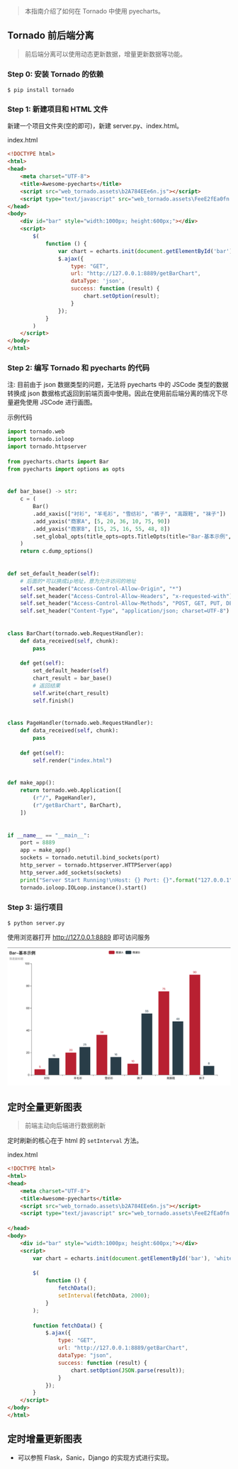 > 本指南介绍了如何在 Tornado 中使用 pyecharts。

## Tornado 前后端分离

> 前后端分离可以使用动态更新数据，增量更新数据等功能。

### Step 0: 安装 Tornado 的依赖

```shell
$ pip install tornado
```

### Step 1: 新建项目和 HTML 文件

新建一个项目文件夹(空的即可)，新建 server.py、index.html。

index.html
```html
<!DOCTYPE html>
<html>
<head>
    <meta charset="UTF-8">
    <title>Awesome-pyecharts</title>
    <script src="web_tornado.assets\b2A784EEe6n.js"></script>
    <script type="text/javascript" src="web_tornado.assets\FeeE2fEa0fn.js"></script>
</head>
<body>
    <div id="bar" style="width:1000px; height:600px;"></div>
    <script>
        $(
            function () {
                var chart = echarts.init(document.getElementById('bar'), 'white', {renderer: 'canvas'});
                $.ajax({
                    type: "GET",
                    url: "http://127.0.0.1:8889/getBarChart",
                    dataType: 'json',
                    success: function (result) {
                        chart.setOption(result);
                    }
                });
            }
        )
    </script>
</body>
</html>
```

### Step 2: 编写 Tornado 和 pyecharts 的代码

注: 目前由于 json 数据类型的问题，无法将 pyecharts 中的 JSCode 类型的数据转换成 json 数据格式返回到前端页面中使用。因此在使用前后端分离的情况下尽量避免使用 JSCode 进行画图。

示例代码
```python
import tornado.web
import tornado.ioloop
import tornado.httpserver

from pyecharts.charts import Bar
from pyecharts import options as opts


def bar_base() -> str:
    c = (
        Bar()
        .add_xaxis(["衬衫", "羊毛衫", "雪纺衫", "裤子", "高跟鞋", "袜子"])
        .add_yaxis("商家A", [5, 20, 36, 10, 75, 90])
        .add_yaxis("商家B", [15, 25, 16, 55, 48, 8])
        .set_global_opts(title_opts=opts.TitleOpts(title="Bar-基本示例", subtitle="我是副标题"))
    )
    return c.dump_options()


def set_default_header(self):
    # 后面的*可以换成ip地址，意为允许访问的地址
    self.set_header("Access-Control-Allow-Origin", "*")
    self.set_header("Access-Control-Allow-Headers", "x-requested-with")
    self.set_header("Access-Control-Allow-Methods", "POST, GET, PUT, DELETE")
    self.set_header("Content-Type", "application/json; charset=UTF-8")


class BarChart(tornado.web.RequestHandler):
    def data_received(self, chunk):
        pass

    def get(self):
        set_default_header(self)
        chart_result = bar_base()
        # 返回结果
        self.write(chart_result)
        self.finish()


class PageHandler(tornado.web.RequestHandler):
    def data_received(self, chunk):
        pass

    def get(self):
        self.render("index.html")


def make_app():
    return tornado.web.Application([
        (r"/", PageHandler),
        (r"/getBarChart", BarChart),
    ])


if __name__ == "__main__":
    port = 8889
    app = make_app()
    sockets = tornado.netutil.bind_sockets(port)
    http_server = tornado.httpserver.HTTPServer(app)
    http_server.add_sockets(sockets)
    print("Server Start Running!\nHost: {} Port: {}".format("127.0.0.1", port))
    tornado.ioloop.IOLoop.instance().start()
```

### Step 3: 运行项目

```shell
$ python server.py
```

使用浏览器打开 http://127.0.0.1:8889 即可访问服务

![image](web_tornado.assets\E7770a4A5A64065362-2fe42e80-cc3f-11e9-8d06-7552414748f1.png)


## 定时全量更新图表
> 前端主动向后端进行数据刷新

定时刷新的核心在于 html 的 `setInterval` 方法。

index.html
```html
<!DOCTYPE html>
<html>
<head>
    <meta charset="UTF-8">
    <title>Awesome-pyecharts</title>
    <script src="web_tornado.assets\b2A784EEe6n.js"></script>
    <script type="text/javascript" src="web_tornado.assets\FeeE2fEa0fn.js"></script>

</head>
<body>
    <div id="bar" style="width:1000px; height:600px;"></div>
    <script>
        var chart = echarts.init(document.getElementById('bar'), 'white', {renderer: 'canvas'});

        $(
            function () {
                fetchData();
                setInterval(fetchData, 2000);
            }
        );

        function fetchData() {
            $.ajax({
                type: "GET",
                url: "http://127.0.0.1:8889/getBarChart",
                dataType: "json",
                success: function (result) {
                    chart.setOption(JSON.parse(result));
                }
            });
        }
    </script>
</body>
</html>
```

## 定时增量更新图表

* 可以参照 Flask，Sanic，Django 的实现方式进行实现。